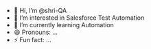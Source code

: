- 👋 Hi, I’m @shri-QA
- 👀 I’m interested in Salesforce Test Automation
- 🌱 I’m currently learning Automation
- 😄 Pronouns: ...
- ⚡ Fun fact: ...

<!---
shri-QA/shri-QA is a ✨ special ✨ repository because its `README.md` (this file) appears on your GitHub profile.
You can click the Preview link to take a look at your changes.
--->
